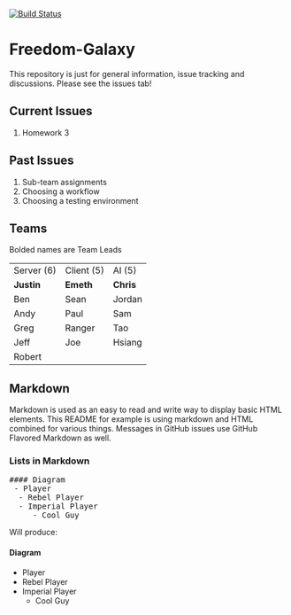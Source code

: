 [![Build Status](https://travis-ci.org/ui-cs383/Freedom-Galaxy.png)](https://travis-ci.org/ui-cs383/Freedom-Galaxy)

# Freedom-Galaxy

This repository is just for general information, issue tracking and discussions.  Please see the issues tab!

## Current Issues
 1.  Homework 3


## Past Issues
 1.  Sub-team assignments
 1.  Choosing a workflow
 1.  Choosing a testing environment

## Teams
Bolded names are Team Leads
<table>
 <tr>
  <td> Server (6)</td>
  <td> Client (5)</td>
  <td> AI (5)    </td>
 </tr>
 
 <tr>
  <td> <b>Justin</b> </td>
  <td> <b>Emeth</b> </td>
  <td> <b>Chris</b> </td>
 </tr>
 
 <tr>
  <td> Ben </td>
  <td> Sean </td>
  <td> Jordan </td>
 </tr>
 
 <tr>
  <td> Andy </td>
  <td> Paul </td>
  <td> Sam </td>
 </tr>
 
 <tr>
  <td> Greg </td>
  <td> Ranger </td>
  <td> Tao </td>
 </tr>

 <tr>
  <td> Jeff </td>
  <td> Joe </td>
  <td> Hsiang </td>
 </tr>
 
 <tr>
  <td> Robert </td>
 </tr>
</table>


## Markdown
Markdown is used as an easy to read and write way to display basic HTML elements.
This README for example is using markdown and HTML combined for various things. 
Messages in GitHub issues use GitHub Flavored Markdown as well. 
### Lists in Markdown
<pre>
#### Diagram
 - Player
  - Rebel Player
  - Imperial Player
     - Cool Guy
</pre>

Will produce:

#### Diagram
 -  Player
  - Rebel Player
  - Imperial Player
     - Cool Guy
